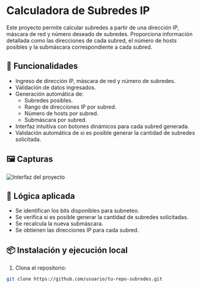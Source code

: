 # Calculadora de Subredes IP

Este proyecto permite calcular subredes a partir de una dirección IP, máscara de red y número deseado de subredes. Proporciona información detallada como las direcciones de cada subred, el número de hosts posibles y la submáscara correspondiente a cada subred.

## 🚀 Funcionalidades

- Ingreso de dirección IP, máscara de red y número de subredes.
- Validación de datos ingresados.
- Generación automática de:
  - Subredes posibles.
  - Rango de direcciones IP por subred.
  - Número de hosts por subred.
  - Submáscara por subred.
- Interfaz intuitiva con botones dinámicos para cada subred generada.
- Validación automática de si es posible generar la cantidad de subredes solicitada.

## 🖼️ Capturas

![Interfaz del proyecto](./captura.png)

## 🧠 Lógica aplicada

- Se identifican los bits disponibles para subneteo.
- Se verifica si es posible generar la cantidad de subredes solicitadas.
- Se recalcula la nueva submáscara.
- Se obtienen las direcciones IP para cada subred.

## 📦 Instalación y ejecución local

1. Clona el repositorio:

```bash
git clone https://github.com/usuario/tu-repo-subredes.git
